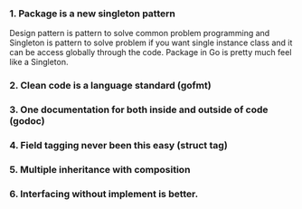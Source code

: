 
### 1. Package is a new singleton pattern
Design pattern is pattern to solve common problem programming and Singleton is pattern to solve problem if you want single instance class and it can be access globally through the code. Package in Go is pretty much feel like a Singleton.

### 2. Clean code is a language standard (gofmt)
### 3. One documentation for both inside and outside of code (godoc)
### 4. Field tagging never been this easy (struct tag)
### 5. Multiple inheritance with composition
### 6. Interfacing without implement is better.
